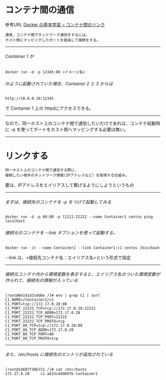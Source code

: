 <!-- 参考URL marpの設定 http://qiita.com/pocket8137/items/27ede821e59c12a1b222 -->
<!-- page_number: true ページ番号 -->
<!-- $size: 15:15 縦:横-->
<!-- $theme: gaia -->

# コンテナ間の通信
参考URL
<a href ="http://qiita.com/Arturias/items/75828479c1f9eb8d43fa">Docker の基本学習 ~ コンテナ間のリンク</a>


	通常、コンテナ間でネットワーク通信をするには、
    ホスト側にマッピングしたポートを経由して接続をする。

---

###### Container 1 が
	docker run -d -p 12345:80 <イメージ名>
    
###### のように起動されていた場合、Container 2 と 3 からは
	http://10.0.0.10:12345

で Container 1 上の httpdにアクセスできる。

---

なので、同一ホスト上のコンテナ間で通信したいだけであれば、コンテナ起動時に -p を使ってポートをホスト側へマッピングする必要は無い。

---

# リンクする
	同一ホスト上のコンテナ間で通信する際に、
    接続したい相手のネットワーク情報(IPアドレスなど）を取得する仕組み。
    
要は、IPアドレスをエイリアスして繋げるようにしようというもの

---

###### まずは、接続先のコンテナを -p をつけて起動してみる
	docker run -d -p 80:80 -p 11111:22222 --name Container1 centos ping localhost

###### 接続元のコンテナを --link オプションを使って起動する。
	docker run -it --name Container2 --link Container1:c1 centos /bin/bash


--link は、<接続先コンテナ名：エイリアス名>という形式で指定

---

###### 接続元コンテナ内から環境変数を表示すると、エイリアス名のついた環境変数が作られて、接続先の情報が入っている
	[root@6e141d314d6e /]# env | grep C1 | sort
	C1_NAME=/Container2/c1
	C1_PORT=tcp://172.17.0.28:80
	C1_PORT_22222_TCP=tcp://172.17.0.28:22222
	C1_PORT_22222_TCP_ADDR=172.17.0.28
	C1_PORT_22222_TCP_PORT=22222
	C1_PORT_22222_TCP_PROTO=tcp
	C1_PORT_80_TCP=tcp://172.17.0.28:80
	C1_PORT_80_TCP_ADDR=172.17.0.28
	C1_PORT_80_TCP_PORT=80
	C1_PORT_80_TCP_PROTO=tcp

---

###### また、/etc/hosts に接続先のエントリが追加されている
	[root@14607f30b721 /]# cat /etc/hosts
	172.17.0.28     c1 ab33c4d9897b Container1